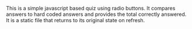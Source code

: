 This is a simple javascript based quiz using radio buttons.  It compares answers to hard coded answers and provides the total correctly answered. It is a static file that returns to its original state on refresh.


